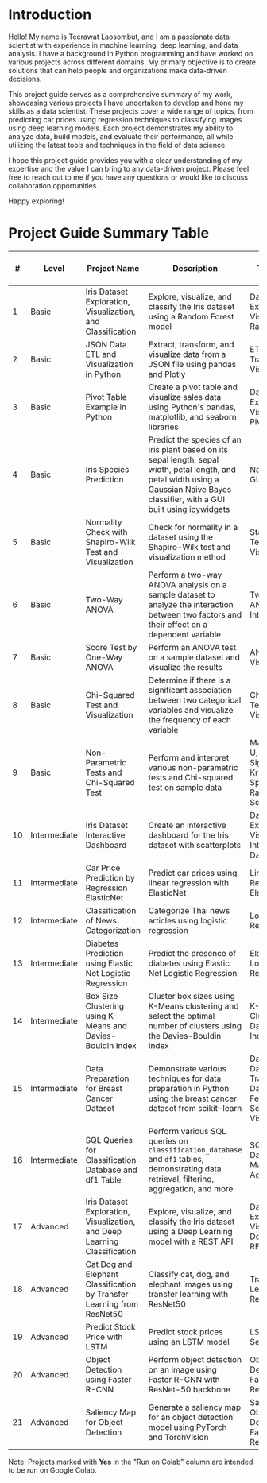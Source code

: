 # Introduction

Hello! My name is Teerawat Laosombut, and I am a passionate data scientist with experience in machine learning, deep learning, and data analysis. I have a background in Python programming and have worked on various projects across different domains. My primary objective is to create solutions that can help people and organizations make data-driven decisions.

This project guide serves as a comprehensive summary of my work, showcasing various projects I have undertaken to develop and hone my skills as a data scientist. These projects cover a wide range of topics, from predicting car prices using regression techniques to classifying images using deep learning models. Each project demonstrates my ability to analyze data, build models, and evaluate their performance, all while utilizing the latest tools and techniques in the field of data science.

I hope this project guide provides you with a clear understanding of my expertise and the value I can bring to any data-driven project. Please feel free to reach out to me if you have any questions or would like to discuss collaboration opportunities.

Happy exploring!

# Project Guide Summary Table
| # | Level     | Project Name                                      | Description                                                   | Techniques                          | Libraries                                                   | Run on Colab |
|---|-----------|---------------------------------------------------|---------------------------------------------------------------|-------------------------------------|-------------------------------------------------------------|-------------|
| 1 | Basic     | Iris Dataset Exploration, Visualization, and Classification | Explore, visualize, and classify the Iris dataset using a Random Forest model | Data Exploration, Visualization, Random Forest | numpy, pandas, seaborn, matplotlib, scikit-learn | No |
| 2 | Basic     | JSON Data ETL and Visualization in Python | Extract, transform, and visualize data from a JSON file using pandas and Plotly | ETL, Data Transformation, Visualization | pandas, plotly | No |
| 3 | Basic     | Pivot Table Example in Python                | Create a pivot table and visualize sales data using Python's pandas, matplotlib, and seaborn libraries | Data Exploration, Visualization, Pivot Table | pandas, seaborn, matplotlib | No |
| 4 | Basic     | Iris Species Prediction | Predict the species of an iris plant based on its sepal length, sepal width, petal length, and petal width using a Gaussian Naive Bayes classifier, with a GUI built using ipywidgets | Naive Bayes, GUI | scikit-learn, ipywidgets | No |
| 5 | Basic     | Normality Check with Shapiro-Wilk Test and Visualization | Check for normality in a dataset using the Shapiro-Wilk test and visualization method | Statistical Testing, Visualization | numpy, scipy, matplotlib | No |
| 6 | Basic     | Two-Way ANOVA | Perform a two-way ANOVA analysis on a sample dataset to analyze the interaction between two factors and their effect on a dependent variable | Two-Way ANOVA, Interaction Plot | pandas, numpy, statsmodels, seaborn, matplotlib | No |
| 7 | Basic     | Score Test by One-Way ANOVA | Perform an ANOVA test on a sample dataset and visualize the results | ANOVA, Data Visualization | pandas, matplotlib, scipy | No |
| 8 | Basic     | Chi-Squared Test and Visualization | Determine if there is a significant association between two categorical variables and visualize the frequency of each variable | Chi-Squared Test, Data Visualization | pandas, numpy, scipy, matplotlib, seaborn | No |
| 9 | Basic     | Non-Parametric Tests and Chi-Squared Test | Perform and interpret various non-parametric tests and Chi-squared test on sample data | Mann-Whitney U, Wilcoxon Signed-Rank, Kruskal-Wallis, Spearman's Rank, Chi-Squared | pandas, numpy, scipy | No |
| 10 | Intermediate     | Iris Dataset Interactive Dashboard | Create an interactive dashboard for the Iris dataset with scatterplots | Data Exploration, Visualization, Interactive Dashboard | pandas, plotly.express, jupyter_dash, dash_core_components, dash_html_components, scikit-learn | Yes |
| 11 | Intermediate | Car Price Prediction by Regression ElasticNet  | Predict car prices using linear regression with ElasticNet   | Linear Regression, ElasticNet       | numpy, pandas, matplotlib, sklearn                          | No          |
| 12 | Intermediate | Classification of News Categorization          | Categorize Thai news articles using logistic regression      | Logistic Regression                 | numpy, pandas, matplotlib, sklearn                          | No          |
| 13 | Intermediate | Diabetes Prediction using Elastic Net Logistic Regression | Predict the presence of diabetes using Elastic Net Logistic Regression | Elastic Net Logistic Regression | NumPy, pandas, scikit-learn, Matplotlib, seaborn | No |
| 14 | Intermediate | Box Size Clustering using K-Means and Davies-Bouldin Index | Cluster box sizes using K-Means clustering and select the optimal number of clusters using the Davies-Bouldin Index | K-Means Clustering, Davies-Bouldin Index | pandas, numpy, scikit-learn, matplotlib | No |
| 15 | Intermediate | Data Preparation for Breast Cancer Dataset | Demonstrate various techniques for data preparation in Python using the breast cancer dataset from scikit-learn | Data Cleaning, Data Transformation, Data Splitting, Feature Selection, Data Visualization | pandas, numpy, scikit-learn, matplotlib, seaborn | No |
| 16 | Intermediate | SQL Queries for Classification Database and df1 Table | Perform various SQL queries on `classification_database` and `df1` tables, demonstrating data retrieval, filtering, aggregation, and more | SQL Queries, Data Manipulation, Aggregation | SQL, pandas | No |
| 17 | Advanced | Iris Dataset Exploration, Visualization, and Deep Learning Classification | Explore, visualize, and classify the Iris dataset using a Deep Learning model with a REST API | Data Exploration, Visualization, Deep Learning, REST API | numpy, pandas, seaborn, matplotlib, scikit-learn, PyTorch, Flask, Flask-RESTful | No |
| 18 | Advanced   | Cat Dog and Elephant Classification by Transfer Learning from ResNet50 | Classify cat, dog, and elephant images using transfer learning with ResNet50 | Transfer Learning, ResNet50 | numpy, matplotlib, tensorflow.keras                         | No          |
| 19 | Advanced   | Predict Stock Price with LSTM                  | Predict stock prices using an LSTM model                     | LSTM, Time-Series Analysis          | numpy, pandas, matplotlib, sklearn, keras                   | Yes     |
| 20 | Advanced   | Object Detection using Faster R-CNN            | Perform object detection on an image using Faster R-CNN with ResNet-50 backbone | Object Detection, Faster R-CNN, ResNet-50 | torch, torchvision, PIL, matplotlib | Yes          |
| 21 | Advanced   | Saliency Map for Object Detection              | Generate a saliency map for an object detection model using PyTorch and TorchVision | Saliency Map, Object Detection, Faster R-CNN, ResNet-50 | torch, torchvision, PIL, matplotlib, numpy, scipy | Yes          |



Note: Projects marked with **Yes** in the "Run on Colab" column are intended to be run on Google Colab. 
